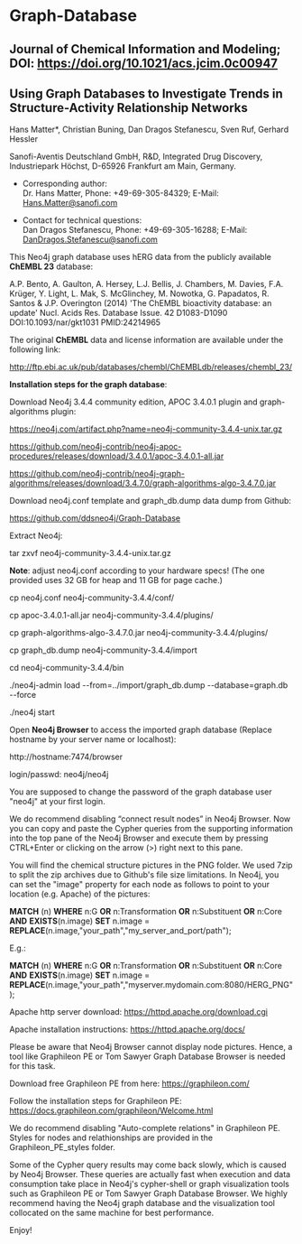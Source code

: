 
# Graph-Database

## **Journal of Chemical Information and Modeling**; DOI: https://doi.org/10.1021/acs.jcim.0c00947

## **Using Graph Databases to Investigate Trends in Structure-Activity Relationship Networks**


Hans Matter*, Christian Buning, Dan Dragos Stefanescu, Sven Ruf, Gerhard Hessler  

Sanofi-Aventis Deutschland GmbH, R&D,  Integrated Drug Discovery,  Industriepark Höchst,  D-65926 Frankfurt am Main, Germany.

* Corresponding author:  
Dr. Hans Matter, Phone: +49-69-305-84329; E-Mail: Hans.Matter@sanofi.com

* Contact for technical questions:  
Dan Dragos Stefanescu, Phone: +49-69-305-16288; E-Mail: DanDragos.Stefanescu@sanofi.com


This Neo4j graph database uses hERG data from the publicly available **ChEMBL 23** database:

A.P. Bento, A. Gaulton, A. Hersey, L.J. Bellis, J. Chambers, M. Davies, F.A. Krüger, Y. Light, L. Mak, S. McGlinchey, M. Nowotka, 
G. Papadatos, R. Santos & J.P. Overington (2014) 'The ChEMBL bioactivity database: an update' Nucl. Acids Res. 
Database Issue. 42 D1083-D1090 DOI:10.1093/nar/gkt1031 PMID:24214965

The original **ChEMBL** data and license information are available under the following link:

http://ftp.ebi.ac.uk/pub/databases/chembl/ChEMBLdb/releases/chembl_23/  
  


**Installation steps for the graph database**:

Download Neo4j 3.4.4 community edition, APOC 3.4.0.1 plugin and graph-algorithms plugin:

https://neo4j.com/artifact.php?name=neo4j-community-3.4.4-unix.tar.gz

https://github.com/neo4j-contrib/neo4j-apoc-procedures/releases/download/3.4.0.1/apoc-3.4.0.1-all.jar

https://github.com/neo4j-contrib/neo4j-graph-algorithms/releases/download/3.4.7.0/graph-algorithms-algo-3.4.7.0.jar

Download neo4j.conf template and graph_db.dump data dump from Github:

https://github.com/ddsneo4j/Graph-Database


Extract Neo4j:

tar zxvf neo4j-community-3.4.4-unix.tar.gz

**Note**: adjust neo4j.conf according to your hardware specs!
(The one provided uses 32 GB for heap and 11 GB for page cache.)

cp neo4j.conf neo4j-community-3.4.4/conf/

cp apoc-3.4.0.1-all.jar neo4j-community-3.4.4/plugins/

cp graph-algorithms-algo-3.4.7.0.jar neo4j-community-3.4.4/plugins/

cp graph_db.dump neo4j-community-3.4.4/import

cd neo4j-community-3.4.4/bin

./neo4j-admin load --from=../import/graph_db.dump --database=graph.db --force

./neo4j start

Open **Neo4j Browser** to access the imported graph database
(Replace hostname by your server name or localhost):

http://hostname:7474/browser 

login/passwd: neo4j/neo4j

You are supposed to change the password of the graph database user "neo4j" at your first login.

We do recommend disabling “connect result nodes” in Neo4j Browser. Now you can copy and paste the Cypher queries 
from the supporting information into the top pane of the Neo4j Browser and execute them by pressing CTRL+Enter or 
clicking on the arrow (>) right next to this pane.

You will find the chemical structure pictures in the PNG folder. We used 7zip to split the zip archives due to Github's file size limitations.
In Neo4j, you can set the "image" property for each node as follows to point to your location (e.g. Apache) of the pictures:

**MATCH** (n) 
**WHERE** n:G **OR** n:Transformation **OR** n:Substituent **OR** n:Core **AND** **EXISTS**(n.image)
**SET** n.image = **REPLACE**(n.image,"your_path","my_server_and_port/path");

E.g.:

**MATCH** (n) 
**WHERE** n:G **OR** n:Transformation **OR** n:Substituent **OR** n:Core **AND** **EXISTS**(n.image)
**SET** n.image = **REPLACE**(n.image,"your_path","myserver.mydomain.com:8080/HERG_PNG");

Apache http server download: https://httpd.apache.org/download.cgi

Apache installation instructions: https://httpd.apache.org/docs/


Please be aware that Neo4j Browser cannot display node pictures. Hence, a tool like Graphileon PE or Tom Sawyer Graph 
Database Browser is needed for this task.

Download free Graphileon PE from here: https://graphileon.com/

Follow the installation steps for Graphileon PE: https://docs.graphileon.com/graphileon/Welcome.html

We do recommend disabling "Auto-complete relations" in Graphileon PE. Styles for nodes and relathionships are provided in the 
Graphileon_PE_styles folder.

Some of the Cypher query results may come back slowly, which is caused by Neo4j Browser. These queries are actually
fast when execution and data consumption take place in Neo4j's cypher-shell or graph visualization tools such as Graphileon PE or 
Tom Sawyer Graph Database Browser. We highly recommend having the Neo4j graph database and the visualization tool collocated 
on the same machine for best performance.


Enjoy!



